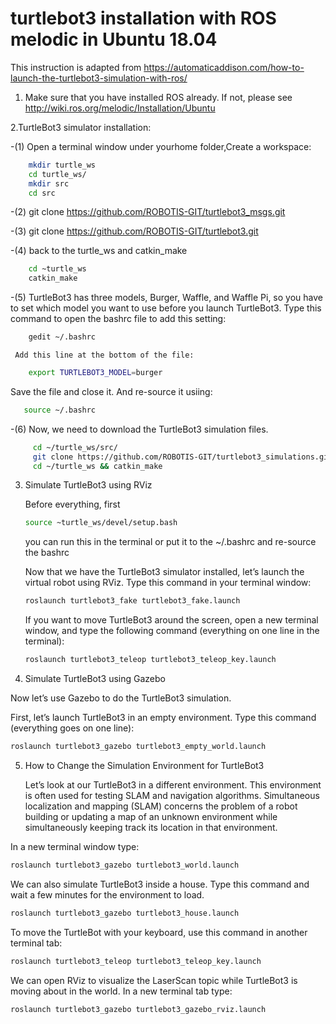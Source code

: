# turtlebot3 installation with ROS melodic in Ubuntu 18.04
This instruction is adapted from https://automaticaddison.com/how-to-launch-the-turtlebot3-simulation-with-ros/

1. Make sure that you have installed ROS already. If not, please see http://wiki.ros.org/melodic/Installation/Ubuntu

2.TurtleBot3 simulator installation:

-(1) Open a terminal window under yourhome folder,Create a workspace: 
```bash
    mkdir turtle_ws
    cd turtle_ws/
    mkdir src
    cd src
 ```
 -(2) git clone https://github.com/ROBOTIS-GIT/turtlebot3_msgs.git
 
 -(3) git clone https://github.com/ROBOTIS-GIT/turtlebot3.git
 
 -(4) back to the turtle_ws and catkin_make
 ```bash
     cd ~turtle_ws
     catkin_make
 ```
 -(5) TurtleBot3 has three models, Burger, Waffle, and Waffle Pi, so you have to set which model you want to use before you launch TurtleBot3. Type this command to open the bashrc file to add this setting:
 ```bash
     gedit ~/.bashrc
 ```
     Add this line at the bottom of the file:
 ```bash
     export TURTLEBOT3_MODEL=burger
 ```
  Save the file and close it. And re-source it usiing:
  ```bash
     source ~/.bashrc
  ```
 -(6) Now, we need to download the TurtleBot3 simulation files.
 ```bash
      cd ~/turtle_ws/src/
      git clone https://github.com/ROBOTIS-GIT/turtlebot3_simulations.git
      cd ~/turtle_ws && catkin_make
 ```
      
 3. Simulate TurtleBot3 using RViz
 
    Before everything, first 
    ```bash
    source ~turtle_ws/devel/setup.bash
    ```
    
    you can run this in the terminal or put it to the ~/.bashrc and re-source the bashrc
 
    Now that we have the TurtleBot3 simulator installed, let’s launch the virtual robot using RViz. Type this command in your terminal window:
    ```bash
    roslaunch turtlebot3_fake turtlebot3_fake.launch
    ```

    If you want to move TurtleBot3 around the screen, open a new terminal window, and type the following command (everything on one line in the terminal):
    ```bash
    roslaunch turtlebot3_teleop turtlebot3_teleop_key.launch
    ```
    
    
4. Simulate TurtleBot3 using Gazebo

 
 Now let’s use Gazebo to do the TurtleBot3 simulation.

 First, let’s launch TurtleBot3 in an empty environment. Type this command (everything goes on one line):
 ```bash
 roslaunch turtlebot3_gazebo turtlebot3_empty_world.launch
 ```
 

5. How to Change the Simulation Environment for TurtleBot3

   Let’s look at our TurtleBot3 in a different environment. This environment is often used for testing SLAM and navigation algorithms. Simultaneous localization and mapping (SLAM) concerns the problem of a robot building or updating a map of an unknown environment while simultaneously keeping track its location in that environment.

In a new terminal window type:
```bash
roslaunch turtlebot3_gazebo turtlebot3_world.launch
```

We can also simulate TurtleBot3 inside a house. Type this command and wait a few minutes for the environment to load.
```bash
roslaunch turtlebot3_gazebo turtlebot3_house.launch
```

To move the TurtleBot with your keyboard, use this command in another terminal tab:
```bash
roslaunch turtlebot3_teleop turtlebot3_teleop_key.launch
```

We can open RViz to visualize the LaserScan topic while TurtleBot3 is moving about in the world. In a new terminal tab type:
```bash
roslaunch turtlebot3_gazebo turtlebot3_gazebo_rviz.launch
```
 
 
 
